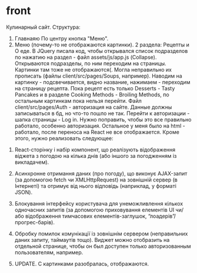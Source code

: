 # front
Кулинарный сайт. 
Структура: 
1) Главнаяю По центру кнопка "Меню".
2) Меню (почему-то не отображаются картинки). 2 раздела: Рецепты и О еде. В JQuery писала код, чтобы открывался список подразделов по нажатию на раздел - файл assets/js/app.js (Сollapse). Открываются подразделы, по ним переходим на страницы. Картинки там тоже не отображаются(. Могла неправильно их прописать (файлы client/src/pages/Soups, например). Наводим на картинку - подсвечивается, видно название, нажимаем - переходим на страницу рецепта.
Пока рецепт есть только Desserts - Tasty Pancakes и в разделе Cooking Methods - Broiling Methods, по остальным картинкам пока нельзя перейти. 
Файл client/src/pages/Auth - авторизация на сайте. Данные должны записываться в бд, но что-то пошло не так. Перейти к авторизации - шапка страницы - Log in.
Нужно поправить, чтобы это все правильно работало, особенно авторизация. Остальное у меня было на html - работало, после переноса на React не все отображается.
Кроме этого, нужно реализовать следующее: 
1.	React-сторінку і набір компонент, що реалізують відображення віджета з погодою на кілька днів (або іншого за погодженням із викладачем).
2.	Асинхронне отримання даних (про погоду), що виконує AJAX-запит (за допомогою fetch чи XMLHttpRequest) на зовнішній сервер (в Інтернеті) та отримує від нього відповідь (наприклад, у форматі JSON).
3.	Блокування інтерфейсу користувача для унеможливлення кількох одночасних запитів (за допомогою приховування елементів UI чи/або відображення тимчасових елементів-заглушок, “лоадерів”/прогрес-барів).
4.	Обробку помилок комунікації із зовнішнім сервером (неправильних даних запиту, таймаутів тощо).
Виджет можно отобразить на отдельной странице, чтобы он был доступен только авторизованным пользователям, например.

1. UPDATE. С картинками разобралась, отображаются.
